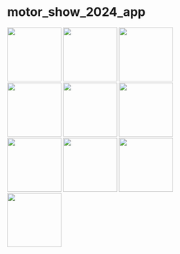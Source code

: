 # motor_show_2024_app
<img width="125px" src="https://github.com/Kronthrong03/Motor_Show_2024/assets/165864209/76bd488d-b96d-4131-a641-af0ec168f78e">
<img width="125px" src="https://github.com/Kronthrong03/Motor_Show_2024/assets/165864209/ce59f413-682e-4e51-9368-32864525050e">
<img width="125px" src="https://github.com/Kronthrong03/Motor_Show_2024/assets/165864209/4b8322dc-d271-4f85-820c-635b0b1269dd">
<img width="125px" src="https://github.com/Kronthrong03/Motor_Show_2024/assets/165864209/6d6521bf-1d6c-4cb5-9437-7a178e3c6de9">
<img width="125px" src="https://github.com/Kronthrong03/Motor_Show_2024/assets/165864209/9d5b5174-bfe3-460e-8e6c-6e0238d58776">
<img width="125px" src="https://github.com/Kronthrong03/Motor_Show_2024/assets/165864209/7949ce28-71b0-4d43-860c-7c4e6e7f1dc7">
<img width="125px" src="https://github.com/Kronthrong03/Motor_Show_2024/assets/165864209/104a10dc-76fa-4055-92de-a01aa73a4fc0">
<img width="125px" src="https://github.com/Kronthrong03/Motor_Show_2024/assets/165864209/fac465bb-747a-4695-9070-8c17d451d309">
<img width="125px" src="https://github.com/Kronthrong03/Motor_Show_2024/assets/165864209/42605fe8-b746-4811-8868-d0c52a28ef38">
<img width="125px" src="https://github.com/Kronthrong03/Motor_Show_2024/assets/165864209/cd0f42fa-f895-4aaa-b89a-d602946b02a9">
